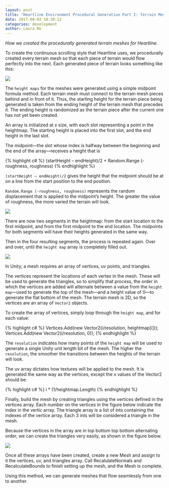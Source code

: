 ```yaml
---
layout: post
title: "Heartline Environment Procedural Generation Part I: Terrain Meshes"
date: 2017-08-03 10:30:12
categories: development
author: Laura Mo
---
```


*How we created the procedurally generated terrain meshes for Heartline.*

To create the continuous scrolling style that Heartline uses, we procedurally created every terrain mesh so that each piece of terrain would flow perfectly into the next. Each generated piece of terrain looks something like this:

![](http://lunarrabbit.com/img/posts/StarbrightRPI/Win.png)

The `height maps` for the meshes were generated using a simple midpoint formula method. Each terrain mesh must connect to the terrain mesh pieces behind and in front of it. Thus, the starting height for the terrain piece being generated is taken from the ending height of the terrain mesh that precedes it. The ending height is randomized as the terrain piece after the current one has not yet been created.

An array is initialized at x size, with each slot representing a point in the heightmap. The starting height is placed into the first slot, and the end height in the last slot.

The midpoint—the slot whose index is halfway between the beginning and the end of the array—receives a height that is 

{% highlight c# %}
(startHeight – endHeight)/2 + Random.Range (-roughness, roughness) 
{% endhighlight %}

`(startHeight – endHeight)/2` gives the height that the midpoint should be at on a line from the start position to the end position. 

`Random.Range (-roughness, roughness)` represents the random displacement that is applied to the midpoint’s height. The greater the value of roughness, the more varied the terrain will look.

![](http://lunarrabbit.com/img/posts/TerrainGenerationPost/Roughness.gif)

There are now two segments in the heightmap: from the start location to the first midpoint, and from the first midpoint to the end location. The midpoints for both segments will have their heights generated in the same way. 

Then in the four resulting segments, the process is repeated again. Over and over, until the `height map` array is completely filled out.

![](http://lunarrabbit.com/img/posts/TerrainGenerationPost/MidpointDisplacement.gif)

In Unity, a mesh requires an array of vertices, uv points, and triangles.

The vertices represent the locations of each vertex in the mesh. These will be used to generate the triangles, so to simplify that process, the order in which the vertices are added will alternate between a value from the ```height map```—used to generate the top of the mesh—and a height value of 0—to generate the flat bottom of the mesh. The terrain mesh is 2D, so the vertices are an array of `Vector2` objects.

To create the array of vertices, simply loop through the `height map`, and for each value:

{% highlight c# %}
Vertices.Add(new Vector2(i/resolution, heightmap[i]));
Vertices.Add(new Vector2(i/resolution, 0));
{% endhighlight %}

The `resolution` indicates how many points of the `height map` will be used to generate a single Unity unit length bit of the mesh. The higher the `resolution`, the smoother the transitions between the heights of the terrain will look.

The uv array dictates how textures will be applied to the mesh. It is generated the same way as the vertices, except the x values of the Vector2 should be:

{% highlight c# %}
 i * (1/heightmap.Length)
{% endhighlight %}

Finally, build the mesh by creating triangles using the vertices defined in the vertices array. Each number on the vertices in the figure below indicate the index in the vertic array. The triangle array is a list of ints containing the indexes of the vertice array. Each 3 ints will be considered a triangle in the mesh. 

Because the vertices in the array are in top bottom top bottom alternating order, we can create the triangles very easily, as shown in the figure below.

![](http://lunarrabbit.com/img/posts/TerrainGenerationPost/Triangulation.jpg)

Once all these arrays have been created, create a new Mesh and assign to it the vertices, uv, and triangles array. Call RecalulateNormals and RecalculateBounds to finish setting up the mesh, and the Mesh is complete. 

Using this method, we can generate meshes that flow seamlessly from one to another.